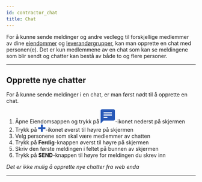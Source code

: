 ```yaml
---
id: contractor_chat
title: Chat
---
```


For å kunne sende meldinger og andre vedlegg til forskjellige medlemmer av dine [eiendommer](contractor_properties) og [leverandørgrupper](contractor_contractors), kan man opprette en chat med personen(e). Det er kun medlemmene av en chat som kan se meldingene som blir sendt og chatter kan bestå av både to og flere personer.

---



## Opprette nye chatter
For å kunne sende meldinger i en chat, er man først nødt til å opprette en chat.

<!--DOCUSAURUS_CODE_TABS-->
<!--Mobil-->
1. Åpne Eiendomsappen og trykk på ![Chat](assets/tab_chat.png)-ikonet nederst på skjermen
1. Trykk på ![+](assets/add_blue.png)-ikonet øverst til høyre på skjermen
1. Velg personene som skal være medlemmer av chatten
1. Trykk på **Ferdig**-knappen øverst til høyre på skjermen
1. Skriv den første meldingen i feltet på bunnen av skjermen
1. Trykk på **SEND**-knappen til høyre for meldingen du skrev inn
<!--Web-->
_Det er ikke mulig å opprette nye chatter fra web enda_
<!--END_DOCUSAURUS_CODE_TABS-->



---
